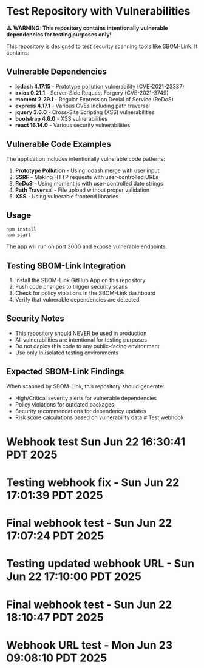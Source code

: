 # Test Repository with Vulnerabilities

⚠️ **WARNING: This repository contains intentionally vulnerable dependencies for testing purposes only!**

This repository is designed to test security scanning tools like SBOM-Link. It contains:

## Vulnerable Dependencies

- **lodash 4.17.15** - Prototype pollution vulnerability (CVE-2021-23337)
- **axios 0.21.1** - Server-Side Request Forgery (CVE-2021-3749)
- **moment 2.29.1** - Regular Expression Denial of Service (ReDoS)
- **express 4.17.1** - Various CVEs including path traversal
- **jquery 3.6.0** - Cross-Site Scripting (XSS) vulnerabilities
- **bootstrap 4.6.0** - XSS vulnerabilities
- **react 16.14.0** - Various security vulnerabilities

## Vulnerable Code Examples

The application includes intentionally vulnerable code patterns:

1. **Prototype Pollution** - Using lodash.merge with user input
2. **SSRF** - Making HTTP requests with user-controlled URLs
3. **ReDoS** - Using moment.js with user-controlled date strings
4. **Path Traversal** - File upload without proper validation
5. **XSS** - Using vulnerable frontend libraries

## Usage

```bash
npm install
npm start
```

The app will run on port 3000 and expose vulnerable endpoints.

## Testing SBOM-Link Integration

1. Install the SBOM-Link GitHub App on this repository
2. Push code changes to trigger security scans
3. Check for policy violations in the SBOM-Link dashboard
4. Verify that vulnerable dependencies are detected

## Security Notes

- This repository should NEVER be used in production
- All vulnerabilities are intentional for testing purposes
- Do not deploy this code to any public-facing environment
- Use only in isolated testing environments

## Expected SBOM-Link Findings

When scanned by SBOM-Link, this repository should generate:

- High/Critical severity alerts for vulnerable dependencies
- Policy violations for outdated packages
- Security recommendations for dependency updates
- Risk score calculations based on vulnerability data # Test webhook
# Webhook test Sun Jun 22 16:30:41 PDT 2025
# Testing webhook fix - Sun Jun 22 17:01:39 PDT 2025
# Final webhook test - Sun Jun 22 17:07:24 PDT 2025
# Testing updated webhook URL - Sun Jun 22 17:10:00 PDT 2025
# Final webhook test - Sun Jun 22 18:10:47 PDT 2025
# Webhook URL test - Mon Jun 23 09:08:10 PDT 2025
